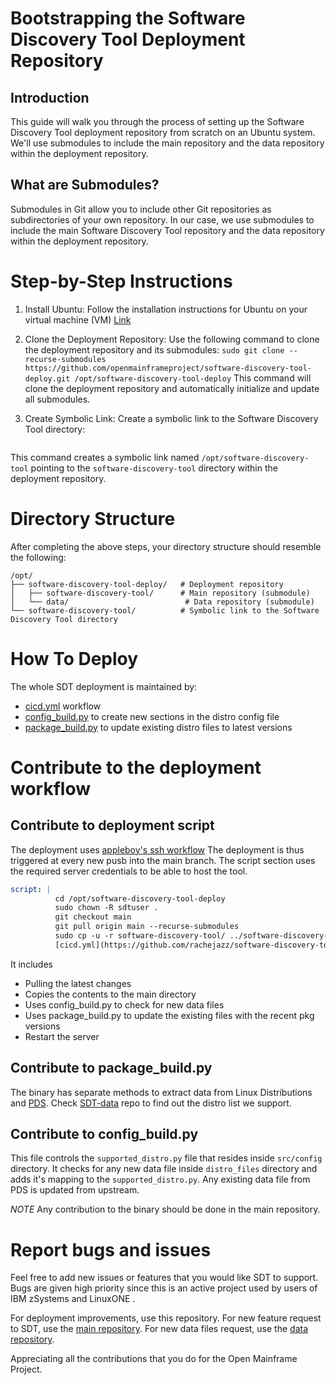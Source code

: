 # Bootstrapping the Software Discovery Tool Deployment Repository
## Introduction
This guide will walk you through the process of setting up the Software Discovery Tool deployment repository from scratch on an Ubuntu system. We'll use submodules to include the main repository and the data repository within the deployment repository.

## What are Submodules?
Submodules in Git allow you to include other Git repositories as subdirectories of your own repository. In our case, we use submodules to include the main Software Discovery Tool repository and the data repository within the deployment repository.

# Step-by-Step Instructions
1. Install Ubuntu:
Follow the installation instructions for Ubuntu on your virtual machine (VM) [Link](https://ubuntu.com/tutorials/how-to-run-ubuntu-desktop-on-a-virtual-machine-using-virtualbox#1-overview)

2. Clone the Deployment Repository:
Use the following command to clone the deployment repository and its submodules:
```sudo git clone --recurse-submodules https://github.com/openmainframeproject/software-discovery-tool-deploy.git /opt/software-discovery-tool-deploy```
This command will clone the deployment repository and automatically initialize and update all submodules.

3. Create Symbolic Link:
Create a symbolic link to the Software Discovery Tool directory:
```sudo ln -s /opt/software-discovery-tool-deploy/software-discovery-tool/ /opt/software-discovery-tool
```
This command creates a symbolic link named `/opt/software-discovery-tool` pointing to the `software-discovery-tool` directory within the deployment repository.

# Directory Structure
After completing the above steps, your directory structure should resemble the following:
```
/opt/
├── software-discovery-tool-deploy/   # Deployment repository
│   ├── software-discovery-tool/      # Main repository (submodule)
│   └── data/                          # Data repository (submodule)
└── software-discovery-tool/          # Symbolic link to the Software Discovery Tool directory
```


# How To Deploy
The whole SDT deployment is maintained by:
- [cicd.yml](https://github.com/rachejazz/software-discovery-tool-deploy/blob/main/.github/workflows/cicd.yml) workflow
- [config_build.py](https://github.com/openmainframeproject/software-discovery-tool/blob/master/bin/config_build.py) to create new sections in the distro config file
- [package_build.py](https://github.com/openmainframeproject/software-discovery-tool/blob/master/bin/package_build.py) to update existing distro files to latest versions

# Contribute to the deployment workflow

## Contribute to deployment script
The deployment uses [appleboy's ssh workflow](https://github.com/appleboy/ssh-action)
The deployment is thus triggered at every new pusb into the main branch.
The script section uses the required server credentials to be able to host the tool.
```yml
script: |
          cd /opt/software-discovery-tool-deploy
          sudo chown -R sdtuser .
          git checkout main
          git pull origin main --recurse-submodules
          sudo cp -u -r software-discovery-tool/ ../software-discovery-tool/
          [cicd.yml](https://github.com/rachejazz/software-discovery-tool-deploy/blob/main/.github/workflows/cicd.yml)
```
It includes 
- Pulling the latest changes
- Copies the contents to the main directory
- Uses config_build.py to check for new data files
- Uses package_build.py to update the existing files with the recent pkg versions
- Restart the server

## Contribute to package_build.py
The binary has separate methods to extract data from Linux Distributions and [PDS]().
Check [SDT-data]() repo to find out the distro list we support.

## Contribute to config_build.py
This file controls the `supported_distro.py` file that resides inside `src/config` directory.
It checks for any new data file inside `distro_files` directory and adds it's mapping to the `supported_distro.py`.
Any existing data file from PDS is updated from upstream.


_NOTE_
Any contribution to the binary should be done in the main repository.

# Report bugs and issues
Feel free to add new issues or features that you would like SDT to support.
Bugs are given high priority since this is an active project used by users of IBM zSystems and LinuxONE .

For deployment improvements, use this repository.
For new feature request to SDT, use the [main repository](https://github.com/openmainframeproject/software-discovery-tool).
For new data files request, use the [data repository](https://github.com/openmainframeproject/software-discovery-tool-data).

Appreciating all the contributions that you do for the Open Mainframe Project.